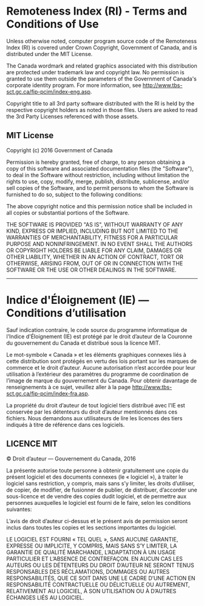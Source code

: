 # Remoteness Index (RI) - Terms and Conditions of Use

Unless otherwise noted, computer program source code of the Remoteness Index (RI) is covered
under Crown Copyright, Government of Canada, and is distributed under the MIT License.

The Canada wordmark and related graphics associated with this distribution are protected under
trademark law and copyright law. No permission is granted to use them outside the parameters 
of the Government of Canada's corporate identity program.
For more information, see http://www.tbs-sct.gc.ca/fip-pcim/index-eng.asp.

Copyright title to all 3rd party software distributed with the RI is held by the respective
copyright holders as noted in those files.
Users are asked to read the 3rd Party Licenses referenced with those assets.

## MIT License

Copyright (c) 2016 Government of Canada

Permission is hereby granted, free of charge, to any person obtaining a copy of this software
and associated documentation files (the "Software"),
to deal in the Software without restriction, including without limitation the rights to use,
copy, modify, merge, publish, distribute, sublicense, and/or sell copies of the Software,
and to permit persons to whom the Software is furnished to do so,
subject to the following conditions:

The above copyright notice and this permission notice shall be included in all copies or
substantial portions of the Software.

THE SOFTWARE IS PROVIDED "AS IS", WITHOUT WARRANTY OF ANY KIND, EXPRESS OR IMPLIED,
INCLUDING BUT NOT LIMITED TO THE WARRANTIES OF MERCHANTABILITY,
FITNESS FOR A PARTICULAR PURPOSE AND NONINFRINGEMENT.
IN NO EVENT SHALL THE AUTHORS OR COPYRIGHT HOLDERS BE LIABLE FOR ANY CLAIM, DAMAGES OR OTHER
LIABILITY, WHETHER IN AN ACTION OF CONTRACT, TORT OR OTHERWISE, ARISING FROM,
OUT OF OR IN CONNECTION WITH THE SOFTWARE OR THE USE OR OTHER DEALINGS IN THE SOFTWARE.

--------------------------------------------------------------------------------------------------------------------------------------

# Indice d'Éloignement (IE) — Conditions d’utilisation

Sauf indication contraire, le code source du programme informatique de l'Indice d'Éloignement
(IE) est protégé par le droit d’auteur de la Couronne du gouvernement du Canada et
distribué sous la licence MIT.


Le mot-symbole « Canada » et les éléments graphiques connexes liés à cette distribution sont
protégés en vertu des lois portant sur les marques de commerce et le droit d’auteur.
Aucune autorisation n’est accordée pour leur utilisation à l’extérieur des paramètres
du programme de coordination de l’image de marque du gouvernement du Canada.
Pour obtenir davantage de renseignements à ce sujet,
veuillez aller à la page http://www.tbs-sct.gc.ca/fip-pcim/index-fra.asp.

La propriété du droit d’auteur de tout logiciel tiers distribué avec l'IE est conservée par
les détenteurs du droit d’auteur mentionnés dans ces fichiers.
Nous demandons aux utilisateurs de lire les licences des tiers indiqués
à titre de référence dans ces logiciels.

## LICENCE MIT

© Droit d’auteur — Gouvernement du Canada, 2016

La présente autorise toute personne à obtenir gratuitement une copie du présent logiciel et
des documents connexes (le « logiciel »), à traiter le logiciel sans restriction,
y compris, mais sans s’y limiter, les droits d’utiliser, de copier, de modifier, de fusionner
de publier, de distribuer,
d’accorder une sous-licence et de vendre des copies dudit logiciel,
et de permettre aux personnes auxquelles le logiciel est fourni de le faire,
selon les conditions suivantes:

L’avis de droit d’auteur ci-dessus et le présent avis de permission seront inclus dans
toutes les copies et les sections importantes du logiciel.

LE LOGICIEL EST FOURNI « TEL QUEL », SANS AUCUNE GARANTIE, EXPRESSE OU IMPLICITE, Y COMPRIS,
MAIS SANS S’Y LIMITER, LA GARANTIE DE QUALITÉ MARCHANDE,
L’ADAPTATION À UN USAGE PARTICULIER ET L’ABSENCE DE CONTREFAÇON.
EN AUCUN CAS LES AUTEURS OU LES DÉTENTEURS DU DROIT D’AUTEUR NE SERONT TENUS RESPONSABLES
DES RÉCLAMATIONS, DOMMAGES OU AUTRES RESPONSABILITÉS, QUE CE SOIT DANS UNE LE CADRE D’UNE
ACTION EN RESPONSABILITÉ CONTRACTUELLE OU DÉLICTUELLE OU AUTREMENT,
RELATIVEMENT AU LOGICIEL, À SON UTILISATION OU À D’AUTRES ÉCHANGES LIÉS AU LOGICIEL.